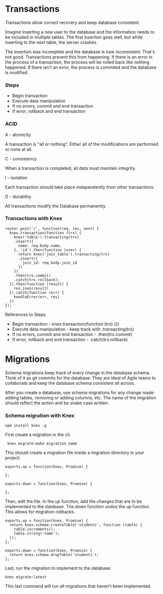 # Transactions

Transactions allow correct recovery and keep database consistent.

Imagine inserting a new user to the database and the information needs to be included in multiple tables. The first insertion goes well, but while inserting to the next table, the server crashes.

The insertion was incomplete and the database is now inconsistent. That's not good. Transactions prevent this from happening. If there is an error in the process of a transaction, the process will be rolled back like nothing happened. If there isn't an error, the process is commited and the database is modified.

### Steps

- Begin transaction
- Execute data manipulation
- If no errors, commit and end transaction
- If error, rollback and end transaction

### ACID

A - atomicity 

A transaction is "all or nothing". Either all of the modifications are performed or none at all.

C - consistency

When a transaction is completed, all data must maintain integrity.

I - isolation

Each transaction should take place independently from other transactions.

D - durability

All transactions modify the Database permanently.

### Transactions with Knex

```
router.post('/', function(req, res, next) {
  knex.transaction(function (trx) {
    knex('table').transacting(trx)
    .insert({
      name: req.body.name,
    }, 'id').then(function (user) {
      return knex('join_table').transacting(trx)
      .insert({
        join_id: req.body.join_id
      })
    })
    .then(trx.commit)
    .catch(trx.rollback);
  }).then(function (result) {
    res.json(result)
  }).catch(function (err) {
    handleError(err, res)
  })
});
```

References to Steps

- Begin transaction - knex.transaction(function (trx) {})
- Execute data manipulation - keep track with .transacting(trx)
- If no errors, commit and end transaction - .then(trx.commit)
- If error, rollback and end transaction - .catch(trx.rollback)

# Migrations

Schema migrations keep track of every change in the database schema. Think of it as git commits for the database. They are ideal of Agile teams to collaborate and keep the database schema consistent all across.

After you create a database, use schema migrations for any change made: adding tables, removing or adding columns, etc. The name of the migration should reflect the action and be snake case written.

### Schema migration with Knex

```npm install knex -g```

First create a migration in the cli:

``` knex migrate:make migration_name```

This should create a migration file inside a migration directory in your project:

```
exports.up = function(knex, Promise) {

};

exports.down = function(knex, Promise) {

};

```

Then, edit the file. In the up function, add the changes that are to be implemented to the database. The down function undos the up function. This allows for migration rollbacks.

```
exports.up = function(knex, Promise) {
  return knex.schema.createTable('students', function (table) {
    table.increments();
    table.string('name');
  });
};

exports.down = function(knex, Promise) {
  return knex.schema.dropTable('students');
};
```

Last, run the migration to implement to the database:

```knex migrate:latest```

This last command will run all migrations that haven't been implemented.
